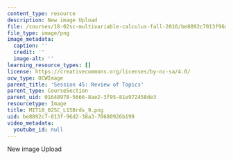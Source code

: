 ```yaml
---
content_type: resource
description: New image Upload
file: /courses/18-02sc-multivariable-calculus-fall-2010/be8892c7013f96d238a370680926b199_MIT18_02SC_L15Brds_9.png
file_type: image/png
image_metadata:
  caption: ''
  credit: ''
  image-alt: ''
learning_resource_types: []
license: https://creativecommons.org/licenses/by-nc-sa/4.0/
ocw_type: OCWImage
parent_title: 'Session 45: Review of Topics'
parent_type: CourseSection
parent_uid: 01648978-5666-8ae2-3f95-81e972458de3
resourcetype: Image
title: MIT18_02SC_L15Brds_9.png
uid: be8892c7-013f-96d2-38a3-70680926b199
video_metadata:
  youtube_id: null
---
```

New image Upload